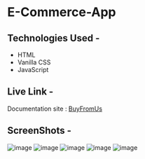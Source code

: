 # E-Commerce-App
 
## Technologies Used - 
- HTML
- Vanilla CSS
- JavaScript

## Live Link - 
Documentation site : [BuyFromUs](https://buyfromus.netlify.app/)

## ScreenShots - 

![image](https://user-images.githubusercontent.com/23723159/154855945-139b3325-b84f-41d2-86fc-78617d797d57.png)
![image](https://user-images.githubusercontent.com/23723159/154855948-60820716-271c-49de-b22e-dc5c7df801f3.png)
![image](https://user-images.githubusercontent.com/23723159/154855952-6c6f1db1-8813-4f74-842d-56f543c89b48.png)
![image](https://user-images.githubusercontent.com/23723159/154855958-8248295e-8f1a-4ea7-a7b7-324e8308cf39.png)
![image](https://user-images.githubusercontent.com/23723159/154856019-df1e3a3f-54bc-4dab-8160-d75e937dcd47.png)

